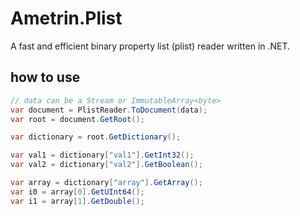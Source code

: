 # Ametrin.Plist
A fast and efficient binary property list (plist) reader written in .NET.

## how to use
```cs
// data can be a Stream or ImmutableArray<byte>
var document = PlistReader.ToDocument(data);
var root = document.GetRoot();

var dictionary = root.GetDictionary();

var val1 = dictionary["val1"].GetInt32();
var val2 = dictionary["val2"].GetBoolean();

var array = dictionary["array"].GetArray();
var i0 = array[0].GetUInt64();
var i1 = array[1].GetDouble();
```